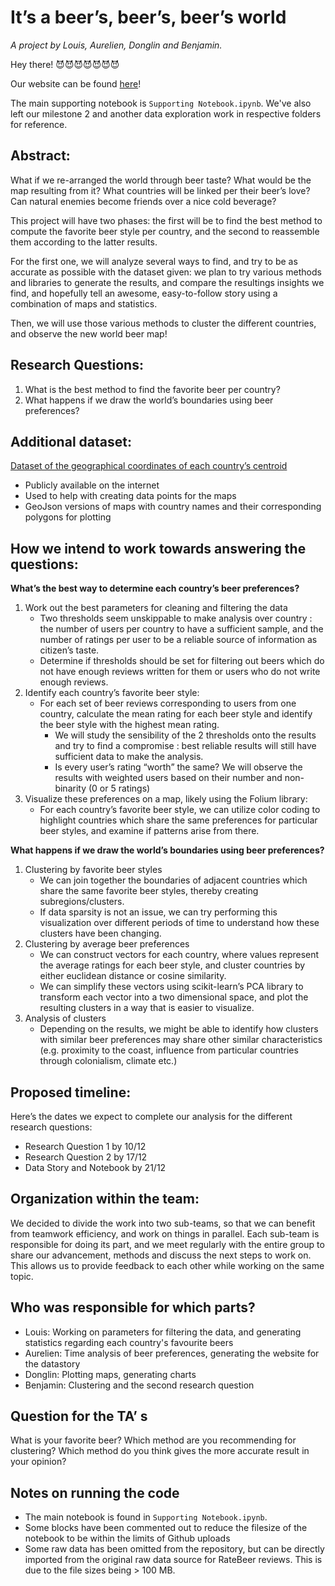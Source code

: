 # It’s a beer’s, beer’s, beer’s world

*A project by Louis, Aurelien, Donglin and Benjamin.*

Hey there! 😈😈😈😈😈😈😈

Our website can be found [here](https://aureliensoenen.github.io/ADA_RateBeer.github.io/)!

The main supporting notebook is `Supporting Notebook.ipynb`. We've also left our milestone 2 and another data exploration work in respective folders for reference.

## Abstract:
What if we re-arranged the world through beer taste? What would be the map resulting from it? What countries will be linked per their beer’s love? Can natural enemies become friends over a nice cold beverage? 

This project will have two phases: the first will be to find the best method to compute the favorite beer style per country, and the second to reassemble them according to the latter results.

For the first one, we will analyze several ways to find, and try to be as accurate as possible with the dataset given:  we plan to try various methods and libraries to generate the results, and compare the resultings insights we find, and hopefully tell an awesome, easy-to-follow story using a combination of maps and statistics.

Then, we will use those various methods to cluster the different countries, and observe the new world beer map!

## Research Questions:
1. What is the best method to find the favorite beer per country?
2. What happens if we draw the world’s boundaries using beer preferences?

## Additional dataset:

[Dataset of the geographical coordinates of each country’s centroid](https://github.com/lukes/ISO-3166-Countries-with-Regional-Codes/blob/master/all/all.csv)
- Publicly available on the internet
- Used to help with creating data points for the maps
- GeoJson versions of maps with country names and their corresponding polygons for plotting

## How we intend to work towards answering the questions:

**What’s the best way to determine each country’s beer preferences?**
1. Work out the best parameters for cleaning and filtering the data
    - Two thresholds seem unskippable to make analysis over country : the number of users per country to have a sufficient sample, and the number of ratings per user to be a reliable source of information as citizen’s taste. 
    - Determine if thresholds should be set for filtering out beers which do not have enough reviews written for them or users who do not write enough reviews.
2. Identify each country’s favorite beer style:
    - For each set of beer reviews corresponding to users from one country, calculate the mean rating for each beer style and identify the beer style with the highest mean rating.
        - We will study the sensibility of the 2 thresholds onto the results and try to find a compromise : best reliable results will still have sufficient data to make the analysis.
        - Is every user’s rating “worth” the same? We will observe the results with weighted users based on their number and non-binarity (0 or 5 ratings)
3. Visualize these preferences on a map, likely using the Folium library:
    - For each country’s favorite beer style, we can utilize color coding to highlight countries which share the same preferences for particular beer styles, and examine if patterns arise from there.

**What happens if we draw the world’s boundaries using beer preferences?**
1. Clustering by favorite beer styles
    - We can join together the boundaries of adjacent countries which share the same favorite beer styles, thereby creating subregions/clusters.
    - If data sparsity is not an issue, we can try performing this visualization over different periods of time to understand how these clusters have been changing.
2. Clustering by average beer preferences
    - We can construct vectors for each country, where values represent the average ratings for each beer style, and cluster countries by either euclidean distance or cosine similarity.
    - We can simplify these vectors using scikit-learn’s PCA library to transform each vector into a two dimensional space, and plot the resulting clusters in a way that is easier to visualize.
3. Analysis of clusters
    - Depending on the results, we might be able to identify how clusters with similar beer preferences may share other similar characteristics (e.g. proximity to the coast, influence from particular countries through colonialism, climate etc.)

## Proposed timeline:
Here’s the dates we expect to complete our analysis for the different research questions:
- Research Question 1 by 10/12
- Research Question 2 by 17/12
- Data Story and Notebook by 21/12

## Organization within the team:
We decided to divide the work into two sub-teams, so that we can benefit from teamwork efficiency, and work on things in parallel. Each sub-team is responsible for doing its part, and we meet regularly with the entire group to share our advancement, methods and discuss the next steps to work on. This allows us to provide feedback to each other while working on the same topic.

## Who was responsible for which parts?
- Louis: Working on parameters for filtering the data, and generating statistics regarding each country's favourite beers
- Aurelien: Time analysis of beer preferences, generating the website for the datastory
- Donglin: Plotting maps, generating charts
- Benjamin: Clustering and the second research question

## Question for the TA’ s

What is your favorite beer?
Which method are you recommending for clustering?
Which method do you think gives the more accurate result in your opinion?

## Notes on running the code
- The main notebook is found in `Supporting Notebook.ipynb`.
- Some blocks have been commented out to reduce the filesize of the notebook to be within the limits of Github uploads
- Some raw data has been omitted from the repository, but can be directly imported from the original raw data source for RateBeer reviews. This is due to the file sizes being > 100 MB.
